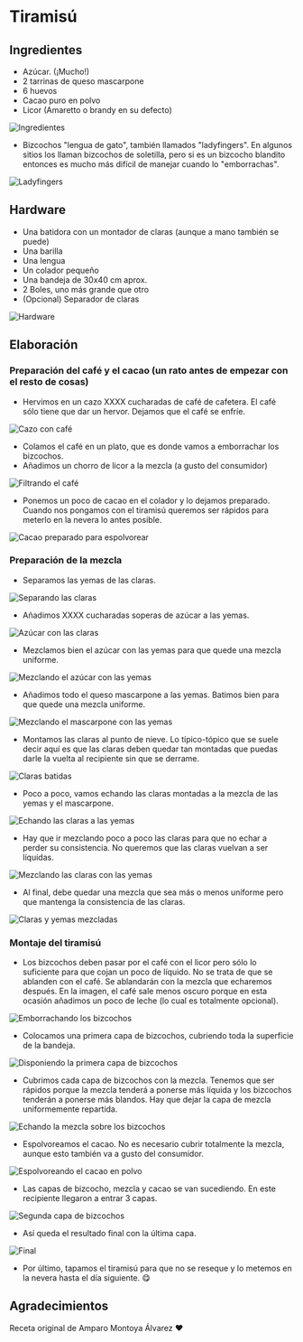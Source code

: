# Tiramisú

## Ingredientes <!-- TODO: Poner las cantidades exactas -->

- Azúcar. (¡Mucho!)
- 2 tarrinas de queso mascarpone
- 6 huevos
- Cacao puro en polvo
- Licor (Amaretto o brandy en su defecto)

![Ingredientes](img/small_IMG_20180113_190935.jpg)

- Bizcochos "lengua de gato", también llamados "ladyfingers". En algunos sitios los llaman bizcochos de soletilla, pero si es un bizcocho blandito entonces es mucho más difícil de manejar cuando lo "emborrachas". 

![Ladyfingers](img/small_IMG_20180113_190634.jpg)


## Hardware

- Una batidora con un montador de claras (aunque a mano también se puede)
- Una barilla
- Una lengua
- Un colador pequeño
- Una bandeja de 30x40 cm aprox.
- 2 Boles, uno más grande que otro
- (Opcional) Separador de claras

![Hardware](img/small_IMG_20180113_192124.jpg)

## Elaboración

### Preparación del café y el cacao (un rato antes de empezar con el resto de cosas)

<!-- TODO: Poner las cantidades exactas -->

- Hervimos en un cazo XXXX cucharadas de café de cafetera. El café sólo tiene que dar un hervor. Dejamos que el café se enfríe.

![Cazo con café](img/small_IMG_20180113_183833.jpg)

- Colamos el café en un plato, que es donde vamos a emborrachar los bizcochos.
- Añadimos un chorro de licor a la mezcla (a gusto del consumidor)

![Filtrando el café](img/small_IMG_20180113_190954.jpg)

- Ponemos un poco de cacao en el colador y lo dejamos preparado. Cuando nos pongamos con el tiramisú queremos ser rápidos para meterlo en la nevera lo antes posible.

![Cacao preparado para espolvorear](img/small_IMG_20180113_193142.jpg)

### Preparación de la mezcla

- Separamos las yemas de las claras.

![Separando las claras](img/small_IMG_20180113_191440.jpg)

- Añadimos XXXX cucharadas soperas de azúcar a las yemas.

![Azúcar con las claras](img/small_IMG_20180113_192026.jpg)

- Mezclamos bien el azúcar con las yemas para que quede una mezcla uniforme.

![Mezclando el azúcar con las yemas](img/small_IMG_20180113_192241.jpg)

- Añadimos todo el queso mascarpone a las yemas. Batimos bien para que quede una mezcla uniforme.

![Mezclando el mascarpone con las yemas](img/small_IMG_20180113_193015.jpg)

- Montamos las claras al punto de nieve. Lo típico-tópico que se suele decir aquí es que las claras deben quedar tan montadas que puedas darle la vuelta al recipiente sin que se derrame. 

![Claras batidas](img/small_IMG_20180113_193021.jpg)

- Poco a poco, vamos echando las claras montadas a la mezcla de las yemas y el mascarpone.

![Echando las claras a las yemas](img/small_IMG_20180113_193231.jpg)

- Hay que ir mezclando poco a poco las claras para que no echar a perder su consistencia. No queremos que las claras vuelvan a ser líquidas.

![Mezclando las claras con las yemas](img/small_IMG_20180113_193308.jpg)

- Al final, debe quedar una mezcla que sea más o menos uniforme pero que mantenga la consistencia de las claras.

![Claras y yemas mezcladas](img/small_IMG_20180113_193403.jpg)

### Montaje del tiramisú

- Los bizcochos deben pasar por el café con el licor pero sólo lo suficiente para que cojan un poco de líquido. No se trata de que se ablanden con el café. Se ablandarán con la mezcla que echaremos después. En la imagen, el café sale menos oscuro porque en esta ocasión añadimos un poco de leche (lo cual es totalmente opcional).

![Emborrachando los bizcochos](img/small_IMG_20180113_193745.jpg)

- Colocamos una primera capa de bizcochos, cubriendo toda la superficie de la bandeja.

![Disponiendo la primera capa de bizcochos](img/small_IMG_20180113_191242.jpg)

- Cubrimos cada capa de bizcochos con la mezcla. Tenemos que ser rápidos porque la mezcla tenderá a ponerse más líquida y los bizcochos tenderán a ponerse más blandos. Hay que dejar la capa de mezcla uniformemente repartida. 

![Echando la mezcla sobre los bizcochos](img/small_IMG_20180113_193506.jpg)

- Espolvoreamos el cacao. No es necesario cubrir totalmente la mezcla, aunque esto también va a gusto del consumidor.

![Espolvoreando el cacao en polvo](img/small_IMG_20180113_193629.jpg)

- Las capas de bizcocho, mezcla y cacao se van sucediendo. En este recipiente llegaron a entrar 3 capas.

![Segunda capa de bizcochos](img/small_IMG_20180113_194034.jpg)

- Así queda el resultado final con la última capa.

![Final](img/small_IMG_20180113_195702.jpg)

- Por último, tapamos el tiramisú para que no se reseque y lo metemos en la nevera hasta el día siguiente. :yum:

## Agradecimientos

Receta original de Amparo Montoya Álvarez :heart: